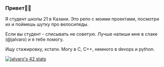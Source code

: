 ### Привет🧚‍♂️

Я студент школы 21 в Казани. Это репо с моими проектами, посмотри их и поймешь шутку про велосипеды.

Если вы студент - списывать не советую. Лучше напиши мне в слаке (@jalvaro) и я тебе помогу.

Ищу стажировку, кстати. Могу в C, C++, немного в devops и python.

[![jalvaro's 42 stats](https://badge42.herokuapp.com/api/stats/jalvaro?privacyEmail=true)](https://github.com/JaeSeoKim/badge42)
